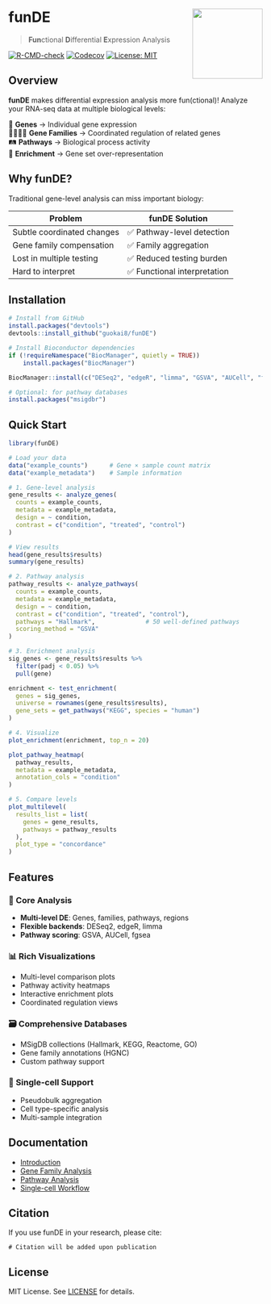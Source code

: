 # funDE <img src="man/figures/logo.png" align="right" height="139" />

> **Fun**ctional **D**ifferential **E**xpression Analysis

<!-- badges: start -->
[![R-CMD-check](https://github.com/guokai8/funDE/actions/workflows/R-CMD-check.yaml/badge.svg)](https://github.com/guokai8/funDE/actions/workflows/R-CMD-check.yaml)
[![Codecov](https://codecov.io/gh/guokai8/funDE/branch/main/graph/badge.svg)](https://app.codecov.io/gh/guokai8/funDE)
[![License: MIT](https://img.shields.io/badge/License-MIT-yellow.svg)](https://opensource.org/licenses/MIT)

<!-- badges: end -->

## Overview

**funDE** makes differential expression analysis more fun(ctional)! Analyze your RNA-seq data at multiple biological levels:

🧬 **Genes** → Individual gene expression  
👨‍👩‍👧‍👦 **Gene Families** → Coordinated regulation of related genes  
🛤️ **Pathways** → Biological process activity  
🔬 **Enrichment** → Gene set over-representation  

## Why funDE?

Traditional gene-level analysis can miss important biology:

| Problem | funDE Solution |
|---------|----------------|
| Subtle coordinated changes | ✅ Pathway-level detection |
| Gene family compensation | ✅ Family aggregation |
| Lost in multiple testing | ✅ Reduced testing burden |
| Hard to interpret | ✅ Functional interpretation |

## Installation

```r
# Install from GitHub
install.packages("devtools")
devtools::install_github("guokai8/funDE")

# Install Bioconductor dependencies
if (!requireNamespace("BiocManager", quietly = TRUE))
    install.packages("BiocManager")

BiocManager::install(c("DESeq2", "edgeR", "limma", "GSVA", "AUCell", "fgsea"))

# Optional: for pathway databases
install.packages("msigdbr")
```

## Quick Start

```r
library(funDE)

# Load your data
data("example_counts")      # Gene × sample count matrix
data("example_metadata")    # Sample information

# 1. Gene-level analysis
gene_results <- analyze_genes(
  counts = example_counts,
  metadata = example_metadata,
  design = ~ condition,
  contrast = c("condition", "treated", "control")
)

# View results
head(gene_results$results)
summary(gene_results)

# 2. Pathway analysis
pathway_results <- analyze_pathways(
  counts = example_counts,
  metadata = example_metadata,
  design = ~ condition,
  contrast = c("condition", "treated", "control"),
  pathways = "Hallmark",              # 50 well-defined pathways
  scoring_method = "GSVA"
)

# 3. Enrichment analysis
sig_genes <- gene_results$results %>%
  filter(padj < 0.05) %>%
  pull(gene)

enrichment <- test_enrichment(
  genes = sig_genes,
  universe = rownames(gene_results$results),
  gene_sets = get_pathways("KEGG", species = "human")
)

# 4. Visualize
plot_enrichment(enrichment, top_n = 20)

plot_pathway_heatmap(
  pathway_results,
  metadata = example_metadata,
  annotation_cols = "condition"
)

# 5. Compare levels
plot_multilevel(
  results_list = list(
    genes = gene_results,
    pathways = pathway_results
  ),
  plot_type = "concordance"
)
```

## Features

### 🔧 Core Analysis
- **Multi-level DE**: Genes, families, pathways, regions
- **Flexible backends**: DESeq2, edgeR, limma
- **Pathway scoring**: GSVA, AUCell, fgsea

### 📊 Rich Visualizations
- Multi-level comparison plots
- Pathway activity heatmaps
- Interactive enrichment plots
- Coordinated regulation views

### 🗃️ Comprehensive Databases
- MSigDB collections (Hallmark, KEGG, Reactome, GO)
- Gene family annotations (HGNC)
- Custom pathway support

### 🧪 Single-cell Support
- Pseudobulk aggregation
- Cell type-specific analysis
- Multi-sample integration

## Documentation

- [Introduction](vignettes/introduction.Rmd)
- [Gene Family Analysis](vignettes/gene_family_analysis.Rmd)
- [Pathway Analysis](vignettes/pathway_analysis.Rmd)
- [Single-cell Workflow](vignettes/scrna_workflow.Rmd)

## Citation

If you use funDE in your research, please cite:

```
# Citation will be added upon publication
```

## License

MIT License. See [LICENSE](LICENSE) for details.

